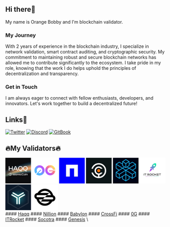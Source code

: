 ## Hi there🤠
My name is Orange Bobby and I'm blockchain validator.
### My Journey
With 2 years of experience in the blockchain industry, I specialize in network validation, smart contract auditing, and cryptographic security. My commitment to maintaining robust and secure blockchain networks has allowed me to contribute significantly to the ecosystem. I take pride in my role, knowing that the work I do helps uphold the principles of decentralization and transparency.
### Get in Touch
I am always eager to connect with fellow enthusiasts, developers, and innovators. Let's work together to build a decentralized future!
## Links🔗
[![Twitter](https://img.shields.io/static/v1?message=X.com&logo=x&label=&color=000000&logoColor=white&labelColor=&style=for-the-badge)](https://x.com/0rangebobby)
[![Discord](https://img.shields.io/static/v1?message=Discord&logo=discord&label=&color=7289DA&logoColor=white&labelColor=&style=for-the-badge)](https://discordapp.com/users/961408543192391741)
[![GitBook](https://img.shields.io/static/v1?message=GitBook&logo=gitbook&label=&color=000000&logoColor=white&labelColor=&style=for-the-badge)](https://github.com/orangebobby)

## 🔥My Validators🔥
<a href="https://testnet.ping.pub/haqq/staking/haqqvaloper1cfu64mv4kutgxp26jg5xpwdup6xx0ymzf4pd30" target="_blank"><img src="img/haqq_normalize.jpg" title="HAQQ" width="80" height="auto" style="max-width: 100%;"></a>
<a href="https://testnet.0g.explorers.guru/validator/0gvaloper1u72ku05dvatllml2yt0a7hzt89dq8uvcahlyla" target="_blank"><img src="img/0g.svg" title="0G" width="80" height="auto" style="max-width: 100%;"></a>
<a href="https://testnet.nillion.explorers.guru/validator/nillionvaloper1nh6ah6v5fdkfzz9k88kn30ky4l9r4qhz9my5el" target="_blank"><img src="img/nillion.png" title="NILLION" width="80" height="auto" style="max-width: 100%;"></a>
<a href="https://github.com/babylonchain/networks/pull/301" target="_blank"><img src="img/babylon_black.jpeg" title="BABYLON" width="80" height="auto" style="max-width: 100%;"></a>
<a href="https://test.xfiscan.com/validators/mxvaloper14jw0a2s27pq8rcmqwv55d349zp0uaydsta8sgj" target="_blank"><img src="img/xfi.webp" title="XFI" width="80" height="auto" style="max-width: 100%;"></a>
<a href="https://testnet.itrocket.net/crossfi/staking/mxvaloper14jw0a2s27pq8rcmqwv55d349zp0uaydsta8sgj" target="_blank"><img src="img/itrocket.jfif" title="ITROCKET" width="80" height="auto" style="max-width: 100%;"></a>
<a href="https://socotra.mcnscan.io/chain/L6HoCoW3WjunTJLj17fMnGpBbLtcZXdqbw2TsvfYDJzbsqVEi" target="_blank"><img src="img/socotra_logo.jfif" title="SOCOTRA" width="80" height="auto" style="max-width: 100%;"></a>
<a href="https://genesis.mcnscan.io/chain/2Zr6aSGX8LAatKXLcytd1jwssjwUfKXr86WyGTrfxpXHDV8Cgm" target="_blank"><img src="img/genesis.jpg" title="GENESIS" width="80" height="auto" style="max-width: 100%;"></a>
\
\#### [Haqq](https://testnet.ping.pub/haqq/staking/haqqvaloper1cfu64mv4kutgxp26jg5xpwdup6xx0ymzf4pd30)
\#### [Nillion](https://testnet.nillion.explorers.guru/validator/nillionvaloper1nh6ah6v5fdkfzz9k88kn30ky4l9r4qhz9my5el)
\#### [Babylon](https://github.com/babylonchain/networks/pull/301)
\#### [CrossFi](https://test.xfiscan.com/validators/mxvaloper14jw0a2s27pq8rcmqwv55d349zp0uaydsta8sgj)
\#### [0G](https://testnet.0g.explorers.guru/validator/0gvaloper1u72ku05dvatllml2yt0a7hzt89dq8uvcahlyla)
\#### [ITRocket](https://testnet.itrocket.net/crossfi/staking/mxvaloper14jw0a2s27pq8rcmqwv55d349zp0uaydsta8sgj)
\#### [Socotra](https://socotra.mcnscan.io/chain/L6HoCoW3WjunTJLj17fMnGpBbLtcZXdqbw2TsvfYDJzbsqVEi/)
\#### [Genesis](https://genesis.mcnscan.io/chain/2Zr6aSGX8LAatKXLcytd1jwssjwUfKXr86WyGTrfxpXHDV8Cgm/)
\
